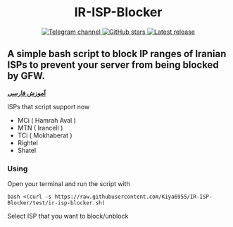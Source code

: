 <h1 align="center">IR-ISP-Blocker</h1>

<div align="center">
    <a href="https://t.me/savechannelkiya6955"> <img src="https://img.shields.io/badge/TelegramChannel-%230577B8?logo=telegram" alt="Telegram channel"/> </a>
    <a href="https://github.com/Kiya6955/IR-ISP-Blocker"> <img src="https://img.shields.io/github/stars/Kiya6955/IR-ISP-Blocker?style=flat" alt="GitHub stars"/> </a>
    <a href="https://github.com/Kiya6955/IR-ISP-Blocker/releases/latest"> <img src="https://img.shields.io/github/release/Kiya6955/IR-ISP-Blocker.svg" alt="Latest release"/> </a>
</div>

## A simple bash script to block IP ranges of **Iranian ISPs** to prevent your server from being blocked by GFW.
**[آموزش فارسی](https://telegra.ph/IR-ISP-Blocker-05-18-2)**

ISPs that script support now
- MCi ( Hamrah Aval )
- MTN ( Irancell )
- TCi ( Mokhaberat )
- Rightel
- Shatel
### Using
Open your terminal and run the script with
```
bash <(curl -s https://raw.githubusercontent.com/Kiya6955/IR-ISP-Blocker/test/ir-isp-blocker.sh)
```
Select ISP that you want to block/unblock
